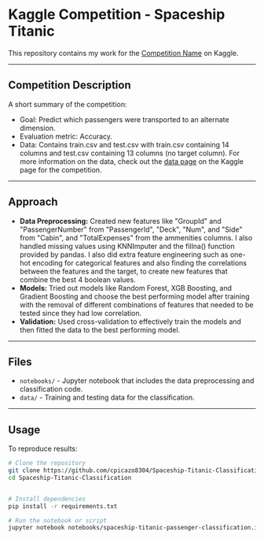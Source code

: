 # Kaggle Competition - Spaceship Titanic

This repository contains my work for the [Competition Name](https://www.kaggle.com/competitions/spaceship-titanic) on Kaggle.

---

## Competition Description
A short summary of the competition:
- Goal: Predict which passengers were transported to an alternate dimension.
- Evaluation metric: Accuracy.
- Data: Contains train.csv and test.csv with train.csv containing 14 columns and test.csv containing 13 columns (no target column). For more information on the data, check out the [data page](https://www.kaggle.com/competitions/spaceship-titanic/data) on the Kaggle page for the competition.

---

## Approach
- **Data Preprocessing:** Created new features like "GroupId" and "PassengerNumber" from "PassengerId", "Deck", "Num", and "Side" from "Cabin", and "TotalExpenses" from the ammenities columns. I also handled missing values using KNNImputer and the fillna() function provided by pandas. I also did extra feature engineering such as one-hot encoding for categorical features and also finding the correlations between the features and the target, to create new features that combine the best 4 boolean values. 
- **Models:** Tried out models like Random Forest, XGB Boosting, and Gradient Boosting and choose the best performing model after training with the removal of different combinations of features that needed to be tested since they had low correlation. 
- **Validation:** Used cross-validation to effectively train the models and then fitted the data to the best performing model. 

---

## Files
- `notebooks/` - Jupyter notebook that includes the data preprocessing and classification code.
- `data/` - Training and testing data for the classification.

---

## Usage
To reproduce results:
```bash
# Clone the repository
git clone https://github.com/cpicazo8304/Spaceship-Titanic-Classification.git
cd Spaceship-Titanic-Classification


# Install dependencies
pip install -r requirements.txt

# Run the notebook or script
jupyter notebook notebooks/spaceship-titanic-passenger-classification.ipynb
